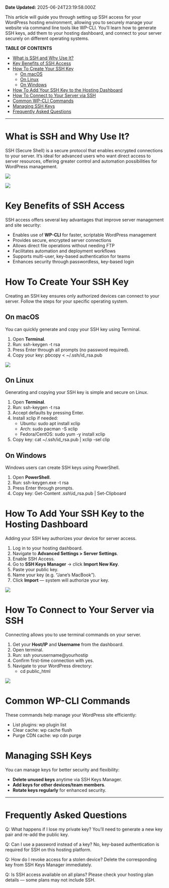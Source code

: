 **Date Updated:** 2025-06-24T23:19:58.000Z

This article will guide you through setting up SSH access for your WordPress hosting environment, allowing you to securely manage your website via command line tools like WP-CLI. You’ll learn how to generate SSH keys, add them to your hosting dashboard, and connect to your server securely on different operating systems.

  
**TABLE OF CONTENTS**

* [What is SSH and Why Use It?](#What-is-SSH-and-Why-Use-It?)
* [Key Benefits of SSH Access](#Key-Benefits-of-SSH-Access)
* [How To Create Your SSH Key](#How-To-Create-Your-SSH-Key)  
   * [On macOS](#On-macOS)  
   * [On Linux](#On-Linux)  
   * [On Windows](#On-Windows)
* [How To Add Your SSH Key to the Hosting Dashboard](#How-To-Add-Your-SSH-Key-to-the-Hosting-Dashboard)
* [How To Connect to Your Server via SSH](#How-To-Connect-to-Your-Server-via-SSH)
* [Common WP-CLI Commands](#Common-WP-CLI-Commands)
* [Managing SSH Keys](#Managing-SSH-Keys)
* [Frequently Asked Questions](#Frequently-Asked-Questions)

  
---

  
# **What is SSH and Why Use It?**

  
SSH (Secure Shell) is a secure protocol that enables encrypted connections to your server. It’s ideal for advanced users who want direct access to server resources, offering greater control and automation possibilities for WordPress management.

  
_![](https://s3.amazonaws.com/cdn.freshdesk.com/data/helpdesk/attachments/production/155048810461/original/VtpVJotbnt8DU4zjBDiC30ZKLAKDbAKMkQ.png?1750786796)_

_![](https://s3.amazonaws.com/cdn.freshdesk.com/data/helpdesk/attachments/production/155048810470/original/2El18UwuiFIjXWaxfP07doVCTzUyG3G2kw.png?1750786804)_  

  
# **Key Benefits of SSH Access**

  
SSH access offers several key advantages that improve server management and site security:

* Enables use of **WP-CLI** for faster, scriptable WordPress management
* Provides secure, encrypted server connections
* Allows direct file operations without needing FTP
* Facilitates automation and deployment workflows
* Supports multi-user, key-based authentication for teams
* Enhances security through passwordless, key-based login

  
# **How To Create Your SSH Key**

  
Creating an SSH key ensures only authorized devices can connect to your server. Follow the steps for your specific operating system.

  
## **On macOS**

  
You can quickly generate and copy your SSH key using Terminal.

1. Open **Terminal**.
2. Run: ssh-keygen -t rsa
3. Press Enter through all prompts (no password required).
4. Copy your key: pbcopy < \~/.ssh/id\_rsa.pub

  
_![](https://s3.amazonaws.com/cdn.freshdesk.com/data/helpdesk/attachments/production/155048810476/original/eMqljVaWPFzV23f73ONEj6KS6c2IWoklXA.png?1750786818)_

  
## **On Linux**

  
Generating and copying your SSH key is simple and secure on Linux.

1. Open **Terminal**.
2. Run: ssh-keygen -t rsa
3. Accept defaults by pressing Enter.
4. Install xclip if needed:  
   * Ubuntu: sudo apt install xclip  
   * Arch: sudo pacman -S xclip  
   * Fedora/CentOS: sudo yum -y install xclip
5. Copy key: cat \~/.ssh/id\_rsa.pub | xclip -sel clip
  
  
## **On Windows**

  
Windows users can create SSH keys using PowerShell.

1. Open **PowerShell**.
2. Run: ssh-keygen.exe -t rsa
3. Press Enter through prompts.
4. Copy key: Get-Content .ssh\\id\_rsa.pub | Set-Clipboard
  
  
# **How To Add Your SSH Key to the Hosting Dashboard**

  
Adding your SSH key authorizes your device for server access.

1. Log in to your hosting dashboard.
2. Navigate to **Advanced Settings > Server Settings**.
3. Enable SSH Access.
4. Go to **SSH Keys Manager** → click **Import New Key**.
5. Paste your public key.
6. Name your key (e.g. “Jane’s MacBook”).
7. Click **Import** — system will authorize your key.

  
_![](https://s3.amazonaws.com/cdn.freshdesk.com/data/helpdesk/attachments/production/155048810523/original/fW5WGEixKbTe0XP5NBYxIe-VaM-krrPoQ.png?1750786855)_

  
# **How To Connect to Your Server via SSH**

  
Connecting allows you to use terminal commands on your server.

1. Get your **Host/IP** and **Username** from the dashboard.
2. Open terminal.
3. Run: ssh yourusername@yourhostip
4. Confirm first-time connection with yes.
5. Navigate to your WordPress directory:  
   * cd public\_html

  
_![](https://s3.amazonaws.com/cdn.freshdesk.com/data/helpdesk/attachments/production/155048810528/original/I5rpgnCRvGK9MDHAzdRdlw9XyTBwQg8JGA.png?1750786866)_

  
# **Common WP-CLI Commands**

  
These commands help manage your WordPress site efficiently:

* List plugins: wp plugin list
* Clear cache: wp cache flush
* Purge CDN cache: wp cdn purge

  
# **Managing SSH Keys**

  
You can manage keys for better security and flexibility:

* **Delete unused keys** anytime via SSH Keys Manager.
* **Add keys for other devices/team members**.
* **Rotate keys regularly** for enhanced security.

---

# Frequently Asked Questions

Q: What happens if I lose my private key? You’ll need to generate a new key pair and re-add the public key.

Q: Can I use a password instead of a key? No, key-based authentication is required for SSH on this hosting platform.

Q: How do I revoke access for a stolen device? Delete the corresponding key from SSH Keys Manager immediately.

Q: Is SSH access available on all plans? Please check your hosting plan details — some plans may not include SSH.
